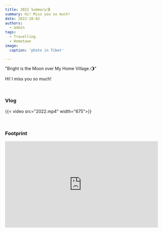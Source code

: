 ```yaml
---
title: 2022 Summary🌖
summary: Hi! Miss you so much!
date: 2022-10-02
authors:
  - admin
tags:
  - Travelling
  - Hometown
image:
  caption: 'photo in Tibet'

---
```



"Bright is the Moon over My Home Village.🌖"<br />
<br />
Hi! I miss you so much!<br />

<br />

### Vlog

{{< video src="2022.mp4" width="675">}}

<br />

### Footprint

<div style="position:relative; padding-bottom:56.25%; height:0; overflow:hidden; max-width:100%;">
  <iframe 
    src="https://www.google.com/maps/d/u/0/embed?mid=1ttARfWZ1BXOc0bj7E11OWvaLzrF_cos&ehbc=2E312F" 
    style="position:absolute; top:0; left:0; width:100%; height:100%; border:0;"
    allowfullscreen=""
    loading="lazy">
  </iframe>
</div>